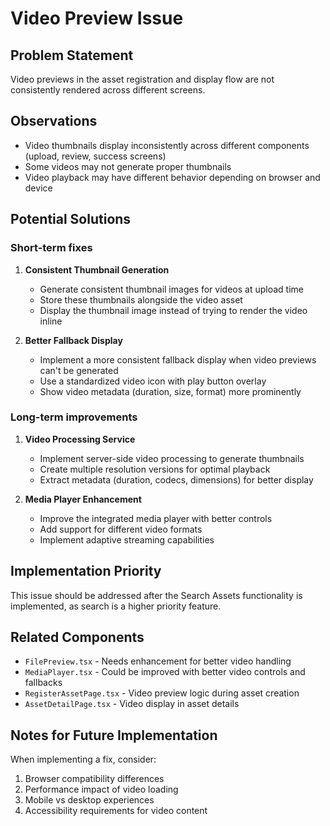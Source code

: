 # Video Preview Issue

## Problem Statement

Video previews in the asset registration and display flow are not consistently rendered across different screens.

## Observations

- Video thumbnails display inconsistently across different components (upload, review, success screens)
- Some videos may not generate proper thumbnails
- Video playback may have different behavior depending on browser and device

## Potential Solutions

### Short-term fixes

1. **Consistent Thumbnail Generation**
   - Generate consistent thumbnail images for videos at upload time
   - Store these thumbnails alongside the video asset
   - Display the thumbnail image instead of trying to render the video inline

2. **Better Fallback Display**
   - Implement a more consistent fallback display when video previews can't be generated
   - Use a standardized video icon with play button overlay
   - Show video metadata (duration, size, format) more prominently

### Long-term improvements

1. **Video Processing Service**
   - Implement server-side video processing to generate thumbnails
   - Create multiple resolution versions for optimal playback
   - Extract metadata (duration, codecs, dimensions) for better display

2. **Media Player Enhancement**
   - Improve the integrated media player with better controls
   - Add support for different video formats
   - Implement adaptive streaming capabilities

## Implementation Priority

This issue should be addressed after the Search Assets functionality is implemented, as search is a higher priority feature.

## Related Components

- `FilePreview.tsx` - Needs enhancement for better video handling
- `MediaPlayer.tsx` - Could be improved with better video controls and fallbacks
- `RegisterAssetPage.tsx` - Video preview logic during asset creation
- `AssetDetailPage.tsx` - Video display in asset details

## Notes for Future Implementation

When implementing a fix, consider:
1. Browser compatibility differences
2. Performance impact of video loading
3. Mobile vs desktop experiences
4. Accessibility requirements for video content